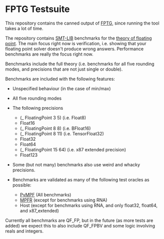 # FPTG Testsuite
This repository contains the canned output of
[FPTG](https://github.com/florianschanda/fp_test_generator/), since
running the tool takes a lot of time.

The repository contains [SMT-LIB](http://smtlib.cs.uiowa.edu) benchmarks
for the [theory of floating point](http://smtlib.cs.uiowa.edu/theories-FloatingPoint.shtml).
The main focus right now is verification, i.e. showing that your floating point
solver doesn't produce wrong answers. Performance benchmarks are really the
focus right now.

Benchmarks include the full theory (i.e. benchmarks for all five rounding modes, and
precisions that are not just single or double).

Benchmarks are included with the following features:
* Unspecified behaviour (in the case of min/max)
* All five rounding modes
* The following precisions

  * (_ FloatingPoint 3 5) (i.e. Float8)
  * Float16
  * (_ FloatingPoint 8 8) (i.e. BFloat16)
  * (_ FloatingPoint 8 11) (i.e. TensorFloat32)
  * Float32
  * Float64
  * (_ FloatingPoint 15 64) (i.e. x87 extended precision)
  * Float123
  
* Some (but not many) benchmarks also use weird and whacky precisions.
* Benchmarks are validated as many of the following test oracles as possible:

  * [PyMPF](https://github.com/florianschanda/PyMPF) (All benchmarks)
  * [MPFR](https://www.mpfr.org) (except for benchmarks using RNA)
  * Host (except for benchmarks using RNA, and only float32, float64, and x87_extended)

Currently all benchmarks are QF_FP, but in the future (as more tests are added)
we expect this to also include QF_FPBV and some logic involving reals and integers.

